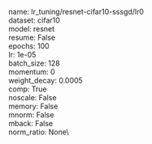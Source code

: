 name: lr_tuning/resnet-cifar10-sssgd/lr0\
dataset: cifar10\
model: resnet\
resume: False\
epochs: 100\
lr: 1e-05\
batch_size: 128\
momentum: 0\
weight_decay: 0.0005\
comp: True\
noscale: False\
memory: False\
mnorm: False\
mback: False\
norm_ratio: None\
